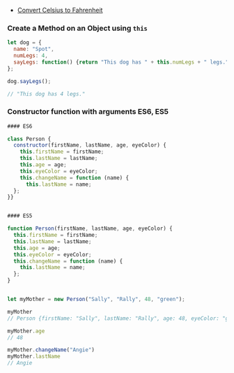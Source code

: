 * [Convert Celsius to Fahrenheit](#Convert-Celsius-to-Fahrenheit)



### Create a Method on an Object using `this`

```js
let dog = {
  name: "Spot",
  numLegs: 4,
  sayLegs: function() {return "This dog has " + this.numLegs + " legs.";}
};

dog.sayLegs();

// "This dog has 4 legs."

```

### Constructor function with arguments ES6, ES5

```js
#### ES6

class Person {
  constructor(firstName, lastName, age, eyeColor) {
    this.firstName = firstName; 
    this.lastName = lastName;
    this.age = age;
    this.eyeColor = eyeColor;
    this.changeName = function (name) {
      this.lastName = name;
  };
}}


#### ES5

function Person(firstName, lastName, age, eyeColor) {
  this.firstName = firstName; 
  this.lastName = lastName;
  this.age = age;
  this.eyeColor = eyeColor;
  this.changeName = function (name) {
    this.lastName = name;
  };
}


let myMother = new Person("Sally", "Rally", 48, "green");

myMother 
// Person {firstName: "Sally", lastName: "Rally", age: 48, eyeColor: "green", changeName: ƒ}

myMother.age
// 48

myMother.changeName("Angie")
myMother.lastName
// Angie
```
